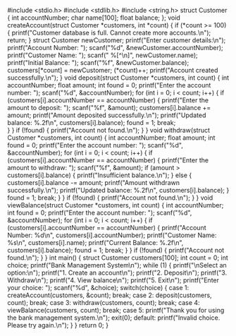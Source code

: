 #include <stdio.h>
#include <stdlib.h>
#include <string.h>
struct Customer {
    int accountNumber;
    char name[100];
    float balance;
   };
void createAccount(struct Customer *customers, int *count) {
    if (*count >= 100) {
        printf("Customer database is full. Cannot create more accounts.\n");
        return;
    }
    struct Customer newCustomer;
    printf("Enter customer details:\n");
    printf("Account Number: ");
    scanf("%d", &newCustomer.accountNumber);
    printf("Customer Name: ");
    scanf(" %[^\n]", newCustomer.name);
    printf("Initial Balance: ");
    scanf("%f", &newCustomer.balance);
    customers[*count] = newCustomer;
    (*count)++;
    printf("Account created successfully.\n");
}
void deposit(struct Customer *customers, int count) {
    int accountNumber;
    float amount;
    int found = 0;
    printf("Enter the account number: ");
    scanf("%d", &accountNumber);
    for (int i = 0; i < count; i++) {
        if (customers[i].accountNumber == accountNumber) {
            printf("Enter the amount to deposit: ");
            scanf("%f", &amount);
            customers[i].balance += amount;
            printf("Amount deposited successfully.\n");
            printf("Updated balance: %.2f\n", customers[i].balance);
            found = 1;
            break;  
        }
    }
    if (!found) {
        printf("Account not found.\n");
    }
}
void withdraw(struct Customer *customers, int count) {
    int accountNumber;
    float amount;
    int found = 0;
    printf("Enter the account number: ");
    scanf("%d", &accountNumber);
    for (int i = 0; i < count; i++) {
        if (customers[i].accountNumber == accountNumber) {
            printf("Enter the amount to withdraw: ");
            scanf("%f", &amount);
            if (amount > customers[i].balance) {
                printf("Insufficient balance.\n");
            }
            else {
                customers[i].balance -= amount;
                printf("Amount withdrawn successfully.\n");
                printf("Updated balance: %.2f\n", customers[i].balance);
            }
            found = 1;
            break;
        }
    }
    if (!found) {
        printf("Account not found.\n");
    }
}
void viewBalance(struct Customer *customers, int count) {
    int accountNumber;
    int found = 0;
    printf("Enter the account number: ");
    scanf("%d", &accountNumber);
    for (int i = 0; i < count; i++) {
        if (customers[i].accountNumber == accountNumber) {
            printf("Account Number: %d\n", customers[i].accountNumber);
            printf("Customer Name: %s\n", customers[i].name);
            printf("Current Balance: %.2f\n", customers[i].balance);
            found = 1;
            break;
        }
    }
    if (!found) {
        printf("Account not found.\n");
    }
}
int main() {
    struct Customer customers[100];
    int count = 0;
    int choice;
    printf("Bank Management System\n");
    while (1) {
        printf("\nSelect an option:\n");
        printf("1. Create an account\n");
        printf("2. Deposit\n");
        printf("3. Withdraw\n");
        printf("4. View balance\n");
        printf("5. Exit\n");
        printf("Enter your choice: ");
        scanf("%d", &choice);
        switch(choice) {
            case 1:
                createAccount(customers, &count);
            break;
            case 2:
                deposit(customers, count);
            break;
            case 3:
                withdraw(customers, count);
            break;
            case 4:
                viewBalance(customers, count);
            break;
            case 5:
                printf("Thank you for using the bank management system.\n");
            exit(0);
            default:
            printf("Invalid choice. Please try again.\n");
        }
    }
    return 0;
}
